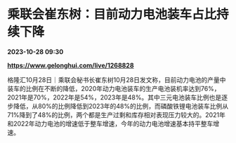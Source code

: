 # 乘联会崔东树：目前动力电池装车占比持续下降

**2023-10-28 09:30**

**https://www.gelonghui.com/live/1268828**

格隆汇10月28日｜乘联会秘书长崔东树10月28日发文称，目前动力电池的产量中装车的比例在不断的降低，2020年动力电池装车的生产电池装机率达到76%，2021年是70%，2022年是54%，2023年是48%。其中三元电池装车比例也是逐步降低，从80%的比例降低到2023年的48%的比例，而磷酸铁锂电池装车比例从71%降到了48%的比例，两个都是生产过剩和库存相对表现压力较大的。2021年和2022年动力电池的增速低于整车增速，今年的动力电池增速基本持平整车增速。